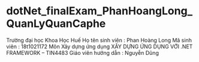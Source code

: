 # dotNet_finalExam_PhanHoangLong_QuanLyQuanCaphe

Trường đại học Khoa Học Huế
Họ tên sinh viên : Phan Hoàng Long 
Mã sinh viên : 18t1021172
Môn Xây dựng ứng dụng XÂY DỰNG ỨNG DỤNG VỚI .NET FRAMEWORK – TIN4483
Giáo viên hướng dẫn : Nguyễn Dũng
